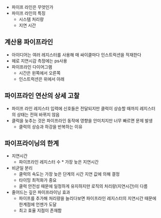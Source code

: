 * 파이프 라인은 무엇인가
* 파이프 라인의 특징
	* 시스템 처리량
	* 지연 시간

## 계산용 파이프라인

* 아이디어는 여러 레지스터를 사용해 매 싸이클마다 인스트럭션을 적재한다
* 헤로 지연시감 측정에는 ps사용
* 파이프라인 다이어그램
	* 시간은 왼쪽에서 오른쪽
	* 인스트럭션은 위에서 아래

## 파이프라인 연산의 상세 고찰

* 파이프 라인 레지스터 입력에 신호들은 전달되지만 클럭이 상승할 때까지 레지스터의 상태는 전혀 바뀌지 않음
* 클럭을 늦추는 것은 파이프라인 동작에 영향을 안미치지만 너무 빠르면 문제 발생
	* 클럭의 상승과 하강을 반복하는 이유

## 파이프라이닝의 한계

* 지연시간
	* 파이프라인 레지스터 수 * 가장 늦은 지연시간
* 비균일 분리
	* 클럭의 속도는 가장 늦은 단계의 시간 지연 값에 의해 결정
	* 타이밍 최적화가 중요
	* 클럭 안전성 때문에 일정하게 유지하지만 로직의 처리량(지연시간)이 다름
* 줄어드는 깊은 파이프라이닝 효과
	* 파이프를 추가해 처리량을 늘리다보면 파이프라인 레지스터의 지연시간 때문에 한계점에 언젠가 도달
	* 최고 효율 지점이 존재함

